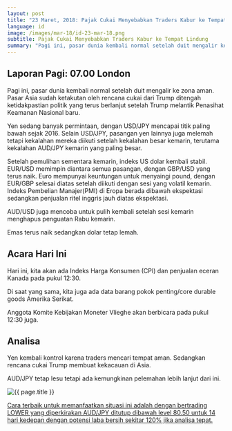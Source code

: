 ```yaml
---
layout: post
title: "23 Maret, 2018: Pajak Cukai Menyebabkan Traders Kabur ke Tempat Lindung"
language: id
image: /images/mar-18/id-23-mar-18.png
subtitle: Pajak Cukai Menyebabkan Traders Kabur ke Tempat Lindung
summary: "Pagi ini, pasar dunia kembali normal setelah duit mengalir ke zona aman. Pasar Asia sudah ketakutan oleh rencana cukai dari Trump ditengah ketidakpastian politik yang terus berlanjut setelah Trump melantik Penasihat Keamanan Nasional baru"
---
```

## Laporan Pagi: 07.00 London

Pagi ini, pasar dunia kembali normal setelah duit mengalir ke zona aman. Pasar Asia sudah ketakutan oleh rencana cukai dari Trump ditengah ketidakpastian politik yang terus berlanjut setelah Trump melantik Penasihat Keamanan Nasional baru.

Yen sedang banyak permintaan, dengan USD/JPY mencapai titik paling bawah sejak 2016. Selain USD/JPY, pasangan yen lainnya juga melemah tetapi kekalahan mereka diikuti setelah kekalahan besar kemarin, terutama kekalahan AUD/JPY kemarin yang paling besar.

Setelah pemulihan sementara kemarin, indeks US dolar kembali stabil. EUR/USD memimpin diantara semua pasangan, dengan GBP/USD yang terus naik. Euro mempunyai keuntungan untuk menyaingi pound, dengan EUR/GBP  selesai diatas setelah diikuti dengan sesi yang volatil kemarin. Indeks Pembelian Manajer(PMI) di Eropa berada dibawah ekspektasi sedangkan penjualan ritel inggris jauh diatas ekspektasi.

AUD/USD juga mencoba untuk pulih kembali setelah sesi kemarin menghapus penguatan Rabu kemarin.

Emas terus naik sedangkan dolar tetap lemah.

## Acara Hari Ini

Hari ini, kita akan ada Indeks Harga Konsumen (CPI) dan penjualan eceran Kanada pada pukul 12:30.

Di saat yang sama, kita juga ada data barang pokok penting/core durable goods Amerika Serikat.

Anggota Komite Kebijakan Moneter Vlieghe akan berbicara pada pukul 12:30 juga.

## Analisa

Yen kembali kontrol karena traders mencari tempat aman. Sedangkan rencana cukai Trump membuat kekacauan di Asia.

AUD/JPY tetap lesu tetapi ada kemungkinan pelemahan lebih lanjut dari ini.

<img src="{{ site.url }}/images/mar-18/id-23-mar-18.png" alt="{{ page.title }}" title="{{ page.title }}">

<a href="%LINK%%?currency=USD&market=forex&underlying=frxAUDJPY&formname=higherlower&duration_amount=14&duration_units=d&amount=10&amount_type=stake&expiry_type=duration&barrier=80.50" target="_blank">Cara terbaik untuk memanfaatkan situasi ini adalah dengan bertrading LOWER yang diperkirakan AUD/JPY ditutup dibawah level 80.50 untuk 14 hari kedepan dengan potensi laba bersih sekitar 120% jika analisa tepat.</a>
